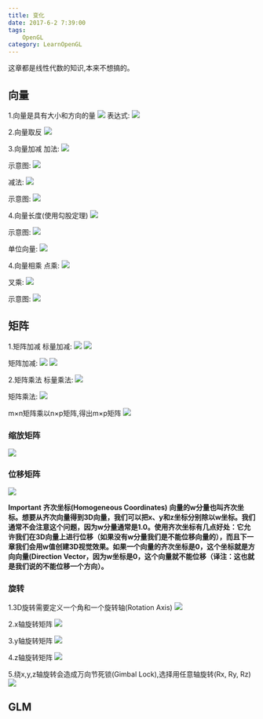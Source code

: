 ```yaml
---
title: 变化
date: 2017-6-2 7:39:00
tags: 
    OpenGL
category: LearnOpenGL
---
```

这章都是线性代数的知识,本来不想搞的。
## 向量
1.向量是具有大小和方向的量
![](vectors.png)
表达式:
![](vector_expression.png)

2.向量取反
![](vector_negate.png)

3.向量加减
加法:
![](vector_plus.png)

示意图:
![](vectors_addition.png)

减法:
![](vector_minus.png)

示意图:
![](vectors_subtraction.png)

4.向量长度(使用勾股定理)
![](vector_length.png)

示意图:
![](vectors_triangle.png)

单位向量:
![](vector_unit.png)

4.向量相乘
点乘:
![](vector_dot_multipy.png)

叉乘:
![](vector_x_multipy.png)

示意图:
![](vectors_crossproduct.png)

## 矩阵
1.矩阵加减
标量加减:
![](matrix_add_scalar.png)
![](matrix_minus_scalar.png)

矩阵加减:
![](matrix_add_matrix.png)
![](matrix_minus_matrix.png)

2.矩阵乘法
标量乘法:
![](matrix_multipy_scalar.png)

矩阵乘法:
![](matrix_multiplication.png)

m×n矩阵乘以n×p矩阵,得出m×p矩阵
![](matrix_multipy_vector.png)

### 缩放矩阵
![](matrix_scale.png)

### 位移矩阵
![](matrix_pos.png)

**Important**
**齐次坐标(Homogeneous Coordinates)**
**向量的w分量也叫齐次坐标。想要从齐次向量得到3D向量，我们可以把x、y和z坐标分别除以w坐标。我们通常不会注意这个问题，因为w分量通常是1.0。使用齐次坐标有几点好处：它允许我们在3D向量上进行位移（如果没有w分量我们是不能位移向量的），而且下一章我们会用w值创建3D视觉效果。如果一个向量的齐次坐标是0，这个坐标就是方向向量(Direction Vector，因为w坐标是0，这个向量就不能位移（译注：这也就是我们说的不能位移一个方向）。**

### 旋转
1.3D旋转需要定义一个角和一个旋转轴(Rotation Axis)
![](vectors_angle.png)

2.x轴旋转矩阵
![](matrix_rotation_x.png)

3.y轴旋转矩阵
![](matrix_rotation_y.png)

4.z轴旋转矩阵
![](matrix_rotation_z.png)

5.绕x,y,z轴旋转会造成万向节死锁(Gimbal Lock),选择用任意轴旋转(Rx, Ry, Rz)
![](matrix_rotation_anything.png)

## GLM





